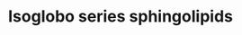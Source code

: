 ---
annotations:
- id: PW:0000010
  parent: classic metabolic pathway
  type: Pathway Ontology
  value: lipid metabolic pathway
- id: PW:0000197
  parent: classic metabolic pathway
  type: Pathway Ontology
  value: sphingolipid metabolic pathway
authors:
- Conroy lipids
- Egonw
- Andra
- DeSl
- Eweitz
- Khanspers
citedin: ''
communities:
- Lipids
description: Isoglobo pathway in its entirety from [SphinGOMAP](https://www.lipidmaps.org/resources/sphingomap).  Solid
  conversion arrows are documented according to Sphingomap.  Dotted conversions are
  hypothetical, either not occurring or undocumented (Sphingomap details all possible
  permutations of a pathway to the final glycolipid).  Numbers represent the sphingomap
  IDs, to be converted. Metabolites coloured red are not yet in LIPIDMAPS  Metabolites
  with a dotted box are hypothetical. These may or may not exist on the pathway to
  the final product as several different routes could occur.
last-edited: 2025-03-07
ndex: null
organisms:
- Homo sapiens
redirect_from:
- /index.php/Pathway:WP5311
- /instance/WP5311
- /instance/WP5311_r137661
revision: r137661
schema-jsonld:
- '@context': https://schema.org/
  '@id': https://wikipathways.github.io/pathways/WP5311.html
  '@type': Dataset
  creator:
    '@type': Organization
    name: WikiPathways
  description: Isoglobo pathway in its entirety from [SphinGOMAP](https://www.lipidmaps.org/resources/sphingomap).  Solid
    conversion arrows are documented according to Sphingomap.  Dotted conversions
    are hypothetical, either not occurring or undocumented (Sphingomap details all
    possible permutations of a pathway to the final glycolipid).  Numbers represent
    the sphingomap IDs, to be converted. Metabolites coloured red are not yet in LIPIDMAPS  Metabolites
    with a dotted box are hypothetical. These may or may not exist on the pathway
    to the final product as several different routes could occur.
  keywords:
  - ' Galalpha1-3Galalpha1-3Galbeta1-4Glcbeta-Cer'
  - Cytolipin R
  - Forssman-like iGb4
  - Fucalpha1-2Galalpha1-3Galbeta1-4Glcbeta-Cer
  - Fucalpha1-2Galbeta1-3GalNAcbeta1-3Galalpha1-3Galbeta1-4Glcbeta-Cer
  - Fucalpha1-3GlcNAcbeta1-3Galalpha1-3(GalNAcbeta1-4)Galbeta1-4Glcbeta-Cer
  - Fucalpha1-3GlcNAcbeta1-3Galalpha1-3Galbeta1-4Glcbeta-Cer
  - GalNAcalpha1-3GalNAcbeta1-3Galalpha1-3(GalNAcbeta1-4Galbeta1-4GlcNAcbeta1-6)Galbeta1-4Glcbeta-Cer
  - GalNAcalpha1-3GalNAcbeta1-3Galalpha1-3(Galbeta1-4GlcNAcbeta1-6)Galbeta1-4Glcbeta-Cer
  - GalNAcalpha1-3GalNAcbeta1-3Galalpha1-3(GlcNAcbeta1-6)Galbeta1-4Glcbeta-Cer
  - GalNAcalpha1-3GalNAcbeta1-3Galalpha1-3(NeuAcalpha2-3(GalNAcbeta1-4)Galbeta1-4GlcNAcbeta1-6)Galbeta1-4Glcbeta-Cer
  - GalNAcalpha1-3GalNAcbeta1-3Galalpha1-3(NeuAcalpha2-3Galbeta1-4GlcNAcbeta1-6)Galbeta1-4Glcbeta-Cer
  - GalNAcbeta1-3Galalpha1-3(GalNAcbeta1-4Galbeta1-4GlcNAcbeta1-6)Galbeta1-4Glcbeta-Cer
  - GalNAcbeta1-3Galalpha1-3(Galbeta1-4GlcNAcbeta1-6)Galbeta1-4Glcbeta-Cer
  - GalNAcbeta1-3Galalpha1-3(GlcNAcbeta1-6)Galbeta1-4Glcbeta-Cer
  - GalNAcbeta1-3Galalpha1-3(NeuAcalpha2-3Galbeta1-4GlcNAcbeta1-6)Galbeta1-4Glcbeta-Cer
  - GalNAcbeta1-3Galalpha1-3Galalpha1-3Galbeta1-4Glcbeta-Cer
  - Galalpha1-3(Fucalpha1-2)Galbeta1-3GalNAcbeta1-3Galalpha1-3Galbeta1-4Glcbeta-Cer
  - Galalpha1-3(Fucalpha1-2)Galbeta1-4Glcbeta-Cer
  - Galalpha1-3(GalNAcbeta1-4)Galbeta1-4Glcbeta-Cer
  - Galalpha1-3(GalNAcbeta1-4Galbeta1-4GlcNAcbeta1-6)Galbeta1-4Glcbeta-Cer
  - Galalpha1-3(Galbeta1-4GlcNAcbeta1-6)Galbeta1-4Glcbeta-Cer
  - Galalpha1-3(GlcNAcbeta1-6)Galbeta1-4Glcbeta-Cer
  - Galalpha1-3(NeuAcalpha2-3Galbeta1-4GlcNAcbeta1-6)Galbeta1-4Glcbeta-Cer
  - Galalpha1-3Galbeta1-3GalNAcbeta1-3Galalpha1-3Galbeta1-4Glcbeta-Cer
  - Galbeta1-3GalNAcbeta1-3Galalpha1-3Galbeta1-4Glcbeta-Cer
  - Galbeta1-4(Fucalpha1-3)GlcNAcbeta1-3Galalpha1-3(GalNAcbeta1-4)Galbeta1-4Glcbeta-Cer
  - Galbeta1-4(Fucalpha1-3)GlcNAcbeta1-3Galalpha1-3Galbeta1-4Glcbeta-Cer
  - Galbeta1-4GlcNAcbeta1-3Galalpha1-3(GalNAcbeta1-4)Galbeta1-4Glcbeta-Cer
  - Galbeta1-4GlcNAcbeta1-3Galalpha1-3Galbeta1-4Glcbeta-Cer
  - GlcNAcbeta1-3Galalpha1-3(GalNAcbeta1-4)Galbeta1-4Glcbeta-Cer
  - HSO3-3GalNAcbeta1-3Galalpha1-3Galbeta1-4Glcbeta-Cer
  - HSO3-3Galbeta1-3GalNAcbeta1-3Galalpha1-3Galbeta1-4Glcbeta-Cer
  - LacCer
  - NeuAcalpha1-3Galbeta1-4GlcNAcbeta1-3Galalpha1-3(GalNAcbeta1-4)Galbeta1-4Glcbeta-Cer
  - NeuAcalpha1-3Galbeta1-4GlcNAcbeta1-3Galalpha1-3Galbeta1-4Glcbeta-Cer
  - NeuAcalpha2-3(GalNAcbeta1-4)Galbeta1-4GlcNAcbeta1-6(GalNAcbeta1-3Galalpha1-3)Galbeta1-4Glcbeta-Cer
  - NeuAcalpha2-3Galbeta1-3GalNAcbeta1-3Galalpha1-3Galbeta1-4Glcbeta-Cer
  - NeuAcalpha2-3Galbeta1-4(Fucalpha1-3)GlcNAcbeta1-3Galalpha1-3(GalNAcbeta1-4)Galbeta1-4Glcbeta-Cer
  - NeuAcalpha2-3Galbeta1-4(Fucalpha1-3)GlcNAcbeta1-3Galalpha1-3Galbeta1-4Glcbeta-Cer
  - NeuAcα2-IGB5
  - iGB3
  - iGB4
  - iGB5
  - β3GalT-V
  license: CC0
  name: Isoglobo series sphingolipids
seo: CreativeWork
title: Isoglobo series sphingolipids
wpid: WP5311
---